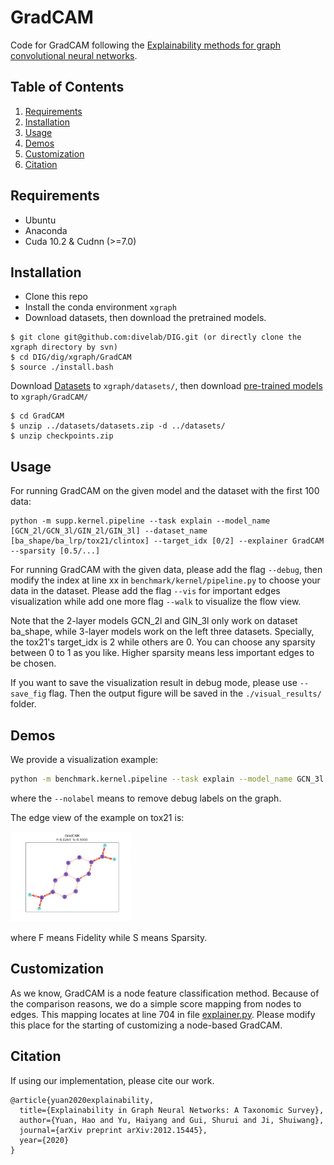 # GradCAM

Code for GradCAM following the [Explainability methods for graph convolutional neural networks](https://www.google.com/url?sa=t&rct=j&q=&esrc=s&source=web&cd=&cad=rja&uact=8&ved=2ahUKEwiAzsLPj5PvAhV8zIsBHQMADfUQFjABegQIAxAD&url=http%3A%2F%2Fopenaccess.thecvf.com%2Fcontent_CVPR_2019%2Fpapers%2FPope_Explainability_Methods_for_Graph_Convolutional_Neural_Networks_CVPR_2019_paper.pdf&usg=AOvVaw2A_X2cCcRcXycNdivQ0Fml).

## Table of Contents

1. [Requirements](#requirements)
1. [Installation](#installation)
1. [Usage](#usage)
1. [Demos](#demos)
1. [Customization](#customization)
1. [Citation](#citation)

## Requirements

* Ubuntu
* Anaconda
* Cuda 10.2 & Cudnn (>=7.0)

## Installation

* Clone this repo
* Install the conda environment `xgraph`
* Download datasets, then download the pretrained models.

```shell script
$ git clone git@github.com:divelab/DIG.git (or directly clone the xgraph directory by svn)
$ cd DIG/dig/xgraph/GradCAM
$ source ./install.bash
```
Download [Datasets](https://drive.google.com/file/d/11a-KP_EUH6sgJ5gTC4LZeR_N9SISMWn2/view?usp=sharing) to `xgraph/datasets/`, then
download [pre-trained models](https://drive.google.com/file/d/10GnOkvfp-VMWWtPTOE1uVwE7YiLdvOx-/view?usp=sharing) to `xgraph/GradCAM/`
```shell script
$ cd GradCAM 
$ unzip ../datasets/datasets.zip -d ../datasets/
$ unzip checkpoints.zip
```

## Usage

For running GradCAM on the given model and the dataset with the first 100 data:

```shell script
python -m supp.kernel.pipeline --task explain --model_name [GCN_2l/GCN_3l/GIN_2l/GIN_3l] --dataset_name [ba_shape/ba_lrp/tox21/clintox] --target_idx [0/2] --explainer GradCAM --sparsity [0.5/...]
```

For running GradCAM with the given data, please add the flag `--debug`, then modify the index at line xx in `benchmark/kernel/pipeline.py` to choose your data in the dataset. Please add the flag `--vis` for important edges visualization while add one more flag `--walk` to visualize the flow view.

Note that the 2-layer models GCN_2l and GIN_3l only work on dataset ba_shape, while 3-layer models work on the left three datasets. Specially, the tox21's target_idx is 2 while others are 0. You can choose any sparsity between 0 to 1 as you like. Higher sparsity means less important edges to be chosen.

If you want to save the visualization result in debug mode, please use `--save_fig` flag. Then the output figure will be saved
in the `./visual_results/` folder.

## Demos

We provide a visualization example:

```bash
python -m benchmark.kernel.pipeline --task explain --model_name GCN_3l --dataset_name tox21 --target_idx 2 --explainer GradCAM --sparsity 0.5 --debug --vis --nolabel
```
where the `--nolabel` means to remove debug labels on the graph.

The edge view of the example on tox21 is:

<img src="figures/tox21.png" alt="ba_shape_edge" style="zoom:30%"/>

where F means Fidelity while S means Sparsity.

## Customization

As we know, GradCAM is a node feature classification method. Because of the comparison
reasons, we do a simple score mapping from nodes to edges. This mapping locates at line 704 in file
[explainer.py](benchmark/models/explainers.py). Please modify this place for the starting of
customizing a node-based GradCAM.

## Citation

If using our implementation, please cite our work.

```
@article{yuan2020explainability,
  title={Explainability in Graph Neural Networks: A Taxonomic Survey},
  author={Yuan, Hao and Yu, Haiyang and Gui, Shurui and Ji, Shuiwang},
  journal={arXiv preprint arXiv:2012.15445},
  year={2020}
}
```

